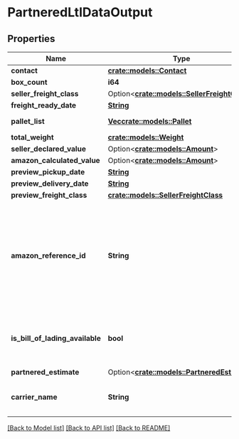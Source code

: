 # PartneredLtlDataOutput

## Properties

Name | Type | Description | Notes
------------ | ------------- | ------------- | -------------
**contact** | [**crate::models::Contact**](Contact.md) |  | 
**box_count** | **i64** |  | 
**seller_freight_class** | Option<[**crate::models::SellerFreightClass**](SellerFreightClass.md)> |  | [optional]
**freight_ready_date** | [**String**](string.md) |  | 
**pallet_list** | [**Vec<crate::models::Pallet>**](Pallet.md) | A list of pallet information. | 
**total_weight** | [**crate::models::Weight**](Weight.md) |  | 
**seller_declared_value** | Option<[**crate::models::Amount**](Amount.md)> |  | [optional]
**amazon_calculated_value** | Option<[**crate::models::Amount**](Amount.md)> |  | [optional]
**preview_pickup_date** | [**String**](string.md) |  | 
**preview_delivery_date** | [**String**](string.md) |  | 
**preview_freight_class** | [**crate::models::SellerFreightClass**](SellerFreightClass.md) |  | 
**amazon_reference_id** | **String** | A unique identifier created by Amazon that identifies this Amazon-partnered, Less Than Truckload/Full Truckload (LTL/FTL) shipment. | 
**is_bill_of_lading_available** | **bool** | Indicates whether the bill of lading for the shipment is available. | 
**partnered_estimate** | Option<[**crate::models::PartneredEstimate**](PartneredEstimate.md)> |  | [optional]
**carrier_name** | **String** | The carrier for the inbound shipment. | 

[[Back to Model list]](../README.md#documentation-for-models) [[Back to API list]](../README.md#documentation-for-api-endpoints) [[Back to README]](../README.md)


